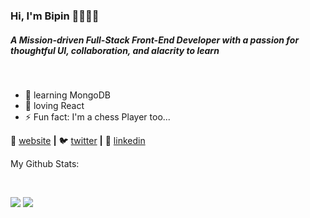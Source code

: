 ### Hi, I'm Bipin 👋👨🏻‍💻 

##### A Mission-driven Full-Stack Front-End Developer with a passion for thoughtful UI, collaboration, and alacrity to learn
<br>

<!---
<p align = "center">
  <img src="https://github.com/bipinthecoder/bipinthecoder/blob/master/Blog-Article-MERN-Stack.jpg" width="800" height="400">
</p>
--->

- 🧠 learning MongoDB
- 💜 loving React
- ⚡ Fun fact: I'm a chess Player too...

🏡 [website][website] **|** 
🐦 [twitter][twitter] **|** 
👔 [linkedin][linkedin]

My Github Stats: 

<br>

<p align = "left">
  <img src = "https://github-readme-stats.vercel.app/api?username=bipinthecoder&show_icons=true&count_private=true&theme=dracula&line_height=27">
  <img src = "https://github-readme-stats.vercel.app/api/top-langs/?username=bipinthecoder&theme=tokyonight">
</p>

[website]: https://bipinthecoder.github.io
[twitter]: https://twitter.com/bipinthecoder
[linkedin]: https://linkedin.com/in/bipinthecoder
